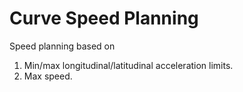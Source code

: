 # Curve Speed Planning

Speed planning based on

1. Min/max longitudinal/latitudinal acceleration limits.
2. Max speed.
